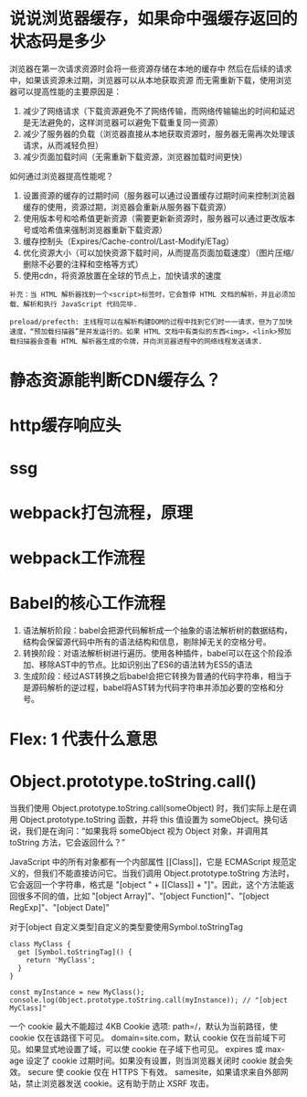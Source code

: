 # 说说浏览器缓存，如果命中强缓存返回的状态码是多少
浏览器在第一次请求资源时会将一些资源存储在本地的缓存中
然后在后续的请求中，如果该资源未过期，浏览器可以从本地获取资源
而无需重新下载，使用浏览器可以提高性能的主要原因是：
1. 减少了网络请求（下载资源避免不了网络传输，而网络传输输出的时间和延迟是无法避免的，这样浏览器可以避免下载重复同一资源）
2. 减少了服务器的负载（浏览器直接从本地获取资源时，服务器无需再次处理该请求，从而减轻负担）
3. 减少页面加载时间（无需重新下载资源，浏览器加载时间更快）

如何通过浏览器提高性能呢？
1. 设置资源的缓存的过期时间（服务器可以通过设置缓存过期时间来控制浏览器缓存的使用，资源过期，浏览器会重新从服务器下载资源）
2. 使用版本号和哈希值更新资源（需要更新新资源时，服务器可以通过更改版本号或哈希值来强制浏览器重新下载资源）
3. 缓存控制头（Expires/Cache-control/Last-Modify/ETag）
4. 优化资源大小（可以加快资源下载时间，从而提高页面加载速度）（图片压缩/删除不必要的注释和空格等方式）
5. 使用cdn，将资源放置在全球的节点上，加快请求的速度

```
补充：当 HTML 解析器找到一个<script>标签时，它会暂停 HTML 文档的解析，并且必须加载、解析和执行 JavaScript 代码完毕.

preload/prefecth: 主线程可以在解析构建DOM的过程中找到它们时一一请求，但为了加快速度，“预加载扫描器”是并发运行的。如果 HTML 文档中有类似的东西<img>，<link>预加载扫描器会查看 HTML 解析器生成的令牌，并向浏览器进程中的网络线程发送请求.
```
# 静态资源能判断CDN缓存么？
# http缓存响应头
# ssg
# webpack打包流程，原理

# webpack工作流程
# Babel的核心工作流程
1. 语法解析阶段：babel会把源代码解析成一个抽象的语法解析树的数据结构，结构会保留源代码中所有的语法结构和信息，剔除掉无关的空格分号。
2. 转换阶段：对语法解析树进行遍历。使用各种插件，babel可以在这个阶段添加、移除AST中的节点。比如识别出了ES6的语法转为ES5的语法
3. 生成阶段：经过AST转换之后babel会把它转换为普通的代码字符串，相当于是源码解析的逆过程，babel将AST转为代码字符串并添加必要的空格和分号。

# Flex: 1 代表什么意思
# Object.prototype.toString.call()
当我们使用 Object.prototype.toString.call(someObject) 时，我们实际上是在调用 Object.prototype.toString 函数，并将 this 值设置为 someObject。换句话说，我们是在询问：“如果我将 someObject 视为 Object 对象，并调用其 toString 方法，它会返回什么？”

JavaScript 中的所有对象都有一个内部属性 [[Class]]，它是 ECMAScript 规范定义的，但我们不能直接访问它。当我们调用 Object.prototype.toString 方法时，它会返回一个字符串，格式是 "[object " + [[Class]] + "]"。因此，这个方法能返回很多不同的值，比如 "[object Array]"、"[object Function]"、"[object RegExp]"、"[object Date]" 

对于[object 自定义类型]自定义的类型要使用Symbol.toStringTag
```
class MyClass {
  get [Symbol.toStringTag]() {
    return 'MyClass';
  }
}

const myInstance = new MyClass();
console.log(Object.prototype.toString.call(myInstance)); // "[object MyClass]"

```


一个 cookie 最大不能超过 4KB
Cookie 选项:
path=/，默认为当前路径，使 cookie 仅在该路径下可见。
domain=site.com，默认 cookie 仅在当前域下可见。如果显式地设置了域，可以使 cookie 在子域下也可见。
expires 或 max-age 设定了 cookie 过期时间。如果没有设置，则当浏览器关闭时 cookie 就会失效。
secure 使 cookie 仅在 HTTPS 下有效。
samesite，如果请求来自外部网站，禁止浏览器发送 cookie。这有助于防止 XSRF 攻击。